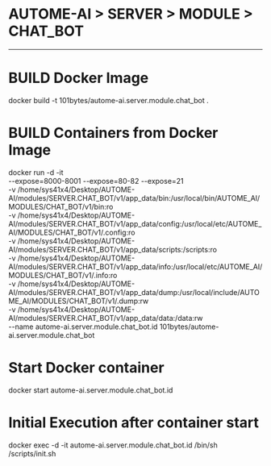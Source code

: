 # AUTOME-AI > SERVER > MODULE > CHAT_BOT
---

# BUILD Docker Image

docker build -t 101bytes/autome-ai.server.module.chat_bot .

# BUILD Containers from Docker Image

docker run -d -it \
        --expose=8000-8001 --expose=80-82 --expose=21 \
        -v /home/sys41x4/Desktop/AUTOME-AI/modules/SERVER.CHAT_BOT/v1/app_data/bin:/usr/local/bin/AUTOME_AI/MODULES/CHAT_BOT/v1/bin:ro \
        -v /home/sys41x4/Desktop/AUTOME-AI/modules/SERVER.CHAT_BOT/v1/app_data/config:/usr/local/etc/AUTOME_AI/MODULES/CHAT_BOT/v1/.config:ro \
        -v /home/sys41x4/Desktop/AUTOME-AI/modules/SERVER.CHAT_BOT/v1/app_data/scripts:/scripts:ro \
        -v /home/sys41x4/Desktop/AUTOME-AI/modules/SERVER.CHAT_BOT/v1/app_data/info:/usr/local/etc/AUTOME_AI/MODULES/CHAT_BOT/v1/.info:ro \
        -v /home/sys41x4/Desktop/AUTOME-AI/modules/SERVER.CHAT_BOT/v1/app_data/dump:/usr/local/include/AUTOME_AI/MODULES/CHAT_BOT/v1/.dump:rw \
        -v /home/sys41x4/Desktop/AUTOME-AI/modules/SERVER.CHAT_BOT/v1/app_data/data:/data:rw \
        --name autome-ai.server.module.chat_bot.id 101bytes/autome-ai.server.module.chat_bot

# Start Docker container

docker start autome-ai.server.module.chat_bot.id

# Initial Execution after container start

docker exec -d -it autome-ai.server.module.chat_bot.id /bin/sh /scripts/init.sh
